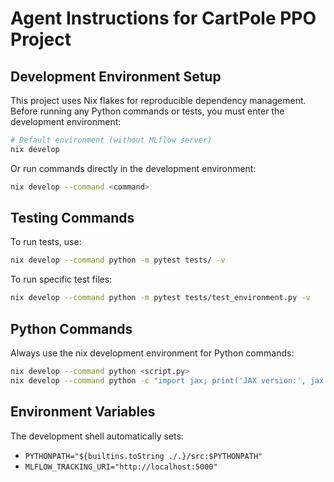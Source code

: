 # Agent Instructions for CartPole PPO Project

## Development Environment Setup

This project uses Nix flakes for reproducible dependency management. Before running any Python commands or tests, you must enter the development environment:

```bash
# Default environment (without MLflow server)
nix develop
```

Or run commands directly in the development environment:
```bash
nix develop --command <command>
```

## Testing Commands

To run tests, use:
```bash
nix develop --command python -m pytest tests/ -v
```

To run specific test files:
```bash
nix develop --command python -m pytest tests/test_environment.py -v
```

## Python Commands

Always use the nix development environment for Python commands:
```bash
nix develop --command python <script.py>
nix develop --command python -c "import jax; print('JAX version:', jax.__version__)"
```

## Environment Variables

The development shell automatically sets:
- `PYTHONPATH="${builtins.toString ./.}/src:$PYTHONPATH"`
- `MLFLOW_TRACKING_URI="http://localhost:5000"`
